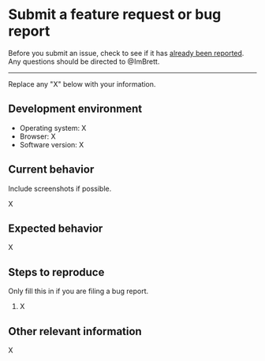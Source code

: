 # Submit a feature request or bug report

Before you submit an issue, check to see if it has [already been reported][1].
Any questions should be directed to @ImBrett.

---

Replace any "X" below with your information.

## Development environment

- Operating system: X
- Browser: X
- Software version: X

## Current behavior

Include screenshots if possible.

X

## Expected behavior

X

## Steps to reproduce

Only fill this in if you are filing a bug report.

1. X

## Other relevant information

X

[1]: https://github.com/uF7hE3ohmZ4lWUoW33IqxOmoXX1LWoR7ugWw/discord-bot/issues
